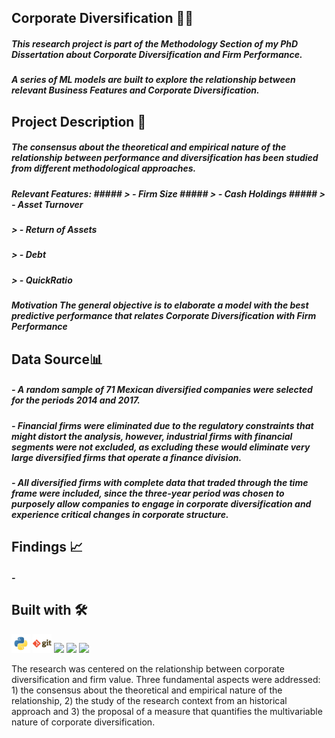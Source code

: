 ## Corporate Diversification 🧑‍🎓
##### This research project is part of the Methodology Section of my PhD Dissertation about Corporate Diversification and Firm Performance.
##### A series of ML models are built to explore the relationship between relevant Business Features and Corporate Diversification.

## Project Description 📑
##### The consensus about the theoretical and empirical nature of the relationship between performance and diversification has been studied from different methodological approaches. 
##### Relevant Features:                                                                                                                                               ##### > - Firm Size                                                                                                                                                     ##### > - Cash Holdings                                                                                                                                                 ##### > - Asset Turnover
##### > - Return of Assets
##### > - Debt
##### > - QuickRatio
##### Motivation                                                                                                                                                     The general objective is to elaborate a model with the best predictive performance that relates Corporate Diversification with Firm Performance 

## Data Source📊
##### - A random sample of 71 Mexican diversified companies were selected for the periods 2014 and 2017.  
##### - Financial firms were eliminated due to the regulatory constraints that might distort the analysis, however, industrial firms with financial segments were not excluded, as excluding these would eliminate very large diversified firms that operate a finance division. 
##### - All diversified firms with complete data that traded through the time frame were included, since the three-year period was chosen to purposely allow companies to engage in corporate diversification and experience critical changes in corporate structure.

## Findings 📈
##### - 

## Built with 🛠️
<code><img height="30" src="https://raw.githubusercontent.com/github/explore/80688e429a7d4ef2fca1e82350fe8e3517d3494d/topics/python/python.png"></code>
<code><img height="30" src="https://raw.githubusercontent.com/github/explore/80688e429a7d4ef2fca1e82350fe8e3517d3494d/topics/git/git.png"></code>
<code><img height="30" src="https://raw.githubusercontent.com/numpy/numpy/7e7f4adab814b223f7f917369a72757cd28b10cb/branding/icons/numpylogo.svg"></code>
<code><img height="30" src="https://raw.githubusercontent.com/pandas-dev/pandas/761bceb77d44aa63b71dda43ca46e8fd4b9d7422/web/pandas/static/img/pandas.svg"></code>
<code><img height="30" src="https://matplotlib.org/_static/logo2.svg"></code>
</code>



The research was centered on the relationship between corporate diversification and firm value. Three fundamental aspects were addressed: 1) the consensus about the theoretical and empirical nature of the relationship, 2) the study of the research context from an historical approach and 3) the proposal of a measure that quantifies the multivariable nature of corporate diversification. 
